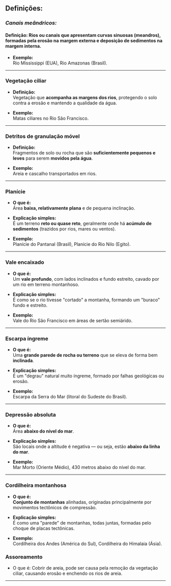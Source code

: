## Definições:

###  ***Canais meândricos:*** 

#### Definição: Rios ou canais que apresentam **curvas sinuosas** (meandros), formadas pela erosão na margem externa e deposição de sedimentos na margem interna.
    
- **Exemplo:**  
    Rio Mississippi (EUA), Rio Amazonas (Brasil).
---
###  **Vegetação ciliar**

- **Definição:**  
    Vegetação que **acompanha as margens dos rios**, protegendo o solo contra a erosão e mantendo a qualidade da água.
    
- **Exemplo:**  
    Matas ciliares no Rio São Francisco.
---
### **Detritos de granulação móvel**

- **Definição:**  
    Fragmentos de solo ou rocha que são **suficientemente pequenos e leves** para serem **movidos pela água**.
    
- **Exemplo:**  
    Areia e cascalho transportados em rios.
---
###  **Planície**

- **O que é:**  
    Área **baixa, relativamente plana** e de pequena inclinação.
    
- **Explicação simples:**  
    É um terreno **reto ou quase reto**, geralmente onde há **acúmulo de sedimentos** (trazidos por rios, mares ou ventos).
    
- **Exemplo:**  
    Planície do Pantanal (Brasil), Planície do Rio Nilo (Egito).

---
### **Vale encaixado**

- **O que é:**  
    Um **vale profundo**, com lados inclinados e fundo estreito, cavado por um rio em terreno montanhoso.
    
- **Explicação simples:**  
    É como se o rio tivesse "cortado" a montanha, formando um "buraco" fundo e estreito.
    
- **Exemplo:**  
    Vale do Rio São Francisco em áreas de sertão semiárido.
---
### **Escarpa íngreme**

- **O que é:**  
    Uma **grande parede de rocha ou terreno** que se eleva de forma bem **inclinada**.
    
- **Explicação simples:**  
    É um "degrau" natural muito íngreme, formado por falhas geológicas ou erosão.
    
- **Exemplo:**  
    Escarpa da Serra do Mar (litoral do Sudeste do Brasil).
---
### **Depressão absoluta**

- **O que é:**  
    Área **abaixo do nível do mar**.
    
- **Explicação simples:**  
    São locais onde a altitude é negativa — ou seja, estão **abaixo da linha do mar**.
    
- **Exemplo:**  
    Mar Morto (Oriente Médio), 430 metros abaixo do nível do mar.
---
### **Cordilheira montanhosa**

- **O que é:**  
    **Conjunto de montanhas** alinhadas, originadas principalmente por movimentos tectônicos de compressão.
    
- **Explicação simples:**  
    É como uma "parede" de montanhas, todas juntas, formadas pelo choque de placas tectônicas.
    
- **Exemplo:**  
    Cordilheira dos Andes (América do Sul), Cordilheira do Himalaia (Ásia).
### Assoreamento 

- O que é:
	Cobrir de areia, pode ser causa pela remoção da vegetação ciliar, causando erosão e enchendo os rios de areia. 
---

